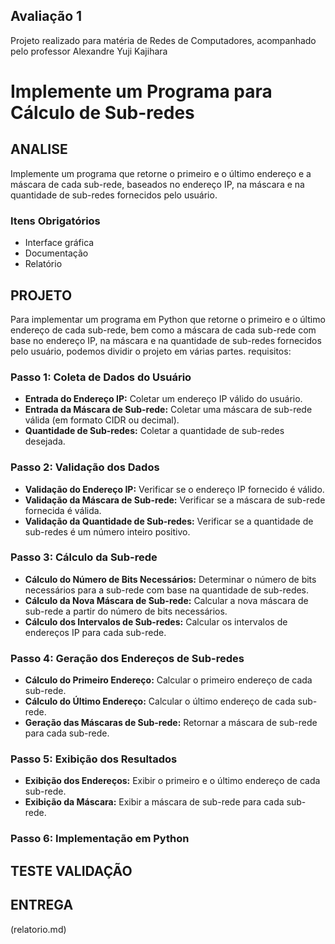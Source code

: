 ## Avaliação 1

Projeto realizado para matéria de Redes de Computadores, 
acompanhado pelo professor Alexandre Yuji Kajihara

# Implemente um Programa para Cálculo de Sub-redes

## ANALISE

Implemente um programa que retorne o primeiro e o último endereço e a máscara de cada sub-rede, baseados no endereço IP, na máscara e na quantidade de sub-redes fornecidos pelo usuário.

### Itens Obrigatórios

- Interface gráfica
- Documentação
- Relatório

## PROJETO
Para implementar um programa em Python que retorne o primeiro e o último endereço de cada sub-rede, bem como a máscara de cada sub-rede com base no endereço IP, na máscara e na quantidade de sub-redes fornecidos pelo usuário, podemos dividir o projeto em várias partes. requisitos:

### Passo 1: Coleta de Dados do Usuário
- **Entrada do Endereço IP:** Coletar um endereço IP válido do usuário.
- **Entrada da Máscara de Sub-rede:** Coletar uma máscara de sub-rede válida (em formato CIDR ou decimal).
- **Quantidade de Sub-redes:** Coletar a quantidade de sub-redes desejada.

### Passo 2: Validação dos Dados
- **Validação do Endereço IP:** Verificar se o endereço IP fornecido é válido.
- **Validação da Máscara de Sub-rede:** Verificar se a máscara de sub-rede fornecida é válida.
- **Validação da Quantidade de Sub-redes:** Verificar se a quantidade de sub-redes é um número inteiro positivo.

### Passo 3: Cálculo da Sub-rede
- **Cálculo do Número de Bits Necessários:** Determinar o número de bits necessários para a sub-rede com base na quantidade de sub-redes.
- **Cálculo da Nova Máscara de Sub-rede:** Calcular a nova máscara de sub-rede a partir do número de bits necessários.
- **Cálculo dos Intervalos de Sub-redes:** Calcular os intervalos de endereços IP para cada sub-rede.

### Passo 4: Geração dos Endereços de Sub-redes
- **Cálculo do Primeiro Endereço:** Calcular o primeiro endereço de cada sub-rede.
- **Cálculo do Último Endereço:** Calcular o último endereço de cada sub-rede.
- **Geração das Máscaras de Sub-rede:** Retornar a máscara de sub-rede para cada sub-rede.

### Passo 5: Exibição dos Resultados
- **Exibição dos Endereços:** Exibir o primeiro e o último endereço de cada sub-rede.
- **Exibição da Máscara:** Exibir a máscara de sub-rede para cada sub-rede.

### Passo 6: Implementação em Python

## TESTE VALIDAÇÃO 

## ENTREGA 
(relatorio.md)

